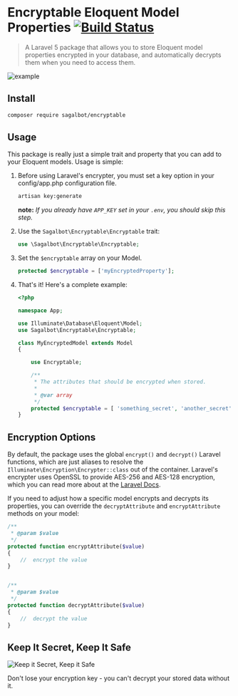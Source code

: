 # Encryptable Eloquent Model Properties [![Build Status](https://travis-ci.org/sagalbot/encryptable.svg?branch=master)](https://travis-ci.org/sagalbot/encryptable)
> A Laravel 5 package that allows you to store Eloquent model properties encrypted in your database, and automatically decrypts them when you need to access them.

![example](https://cloud.githubusercontent.com/assets/692538/25161465/f7c82b6e-2470-11e7-8b41-f23c09115e7d.png)
 
## Install

```bash
composer require sagalbot/encryptable
```

## Usage

This package is really just a simple trait and property that you can add to your Eloquent models. Usage is simple:

1. Before using Laravel's encrypter, you must set a key option in your config/app.php configuration file. 
    ```bash
    artisan key:generate
    ```
    **note:** *If you already have `APP_KEY` set in your `.env`, you should skip this step.*

2. Use the `Sagalbot\Encryptable\Encryptable` trait:
    
    ```php
    use \Sagalbot\Encryptable\Encryptable;
    ```  
    
3. Set the `$encryptable` array on your Model.

    ```php
    protected $encryptable = ['myEncryptedProperty'];
    ```
    
4. That's it! Here's a complete example:

    ```php
    <?php
    
    namespace App;
    
    use Illuminate\Database\Eloquent\Model;
    use Sagalbot\Encryptable\Encryptable;
    
    class MyEncryptedModel extends Model
    {
    
        use Encryptable;
    
        /**
         * The attributes that should be encrypted when stored.
         *
         * @var array
         */
        protected $encryptable = [ 'something_secret', 'another_secret' ];
    }
    ```
    
## Encryption Options

By default, the package uses the global `encrypt()` and `decrypt()` Laravel functions, which are just aliases to resolve the `Illuminate\Encryption\Encrypter::class` out of the container. Laravel's encrypter uses OpenSSL to provide AES-256 and AES-128 encryption, which you can read more about at the [Laravel Docs](https://laravel.com/docs/5.4/encryption). 

If you need to adjust how a specific model encrypts and decrypts its properties, you can override the `decryptAttribute` and `encryptAttribute` methods on your model:  

```php
/**
 * @param $value
 */
protected function encryptAttribute($value)
{
    //  encrypt the value
}


/**
 * @param $value
 */
protected function decryptAttribute($value)
{
    //  decrypt the value
}
```

## Keep It Secret, Keep It Safe

![Keep it Secret, Keep it Safe](http://s2.quickmeme.com/img/65/65eed5fd6adc52ed940f76b91d507693b43aecb09b6133e0b7e3f01947e5144a.jpg)

Don't lose your encryption key - you can't decrypt your stored data without it.